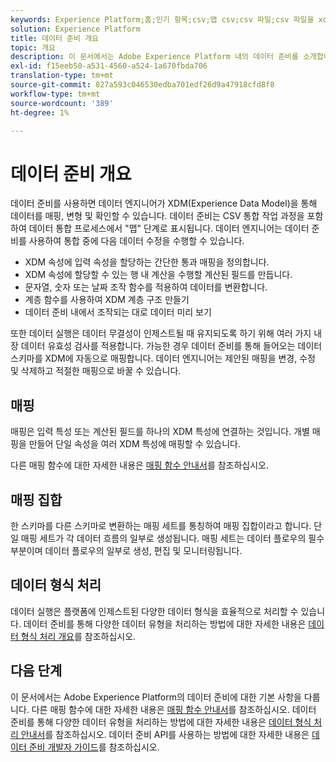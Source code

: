 ```yaml
---
keywords: Experience Platform;홈;인기 항목;csv;맵 csv;csv 파일;csv 파일을 xdm에 매핑;csv를 xdm;ui 안내서;매퍼;매핑;데이터 준비;데이터 준비;데이터 준비;데이터 준비;매핑;csv
solution: Experience Platform
title: 데이터 준비 개요
topic: 개요
description: 이 문서에서는 Adobe Experience Platform 내의 데이터 준비를 소개합니다.
exl-id: f15eeb50-a531-4560-a524-1a670fbda706
translation-type: tm+mt
source-git-commit: 827a593c046530edba701edf26d9a47918cfd8f8
workflow-type: tm+mt
source-wordcount: '389'
ht-degree: 1%

---
```



# 데이터 준비 개요

데이터 준비를 사용하면 데이터 엔지니어가 XDM(Experience Data Model)을 통해 데이터를 매핑, 변형 및 확인할 수 있습니다. 데이터 준비는 CSV 통합 작업 과정을 포함하여 데이터 통합 프로세스에서 &quot;맵&quot; 단계로 표시됩니다. 데이터 엔지니어는 데이터 준비를 사용하여 통합 중에 다음 데이터 수정을 수행할 수 있습니다.

- XDM 속성에 입력 속성을 할당하는 간단한 통과 매핑을 정의합니다.
- XDM 속성에 할당할 수 있는 행 내 계산을 수행할 계산된 필드를 만듭니다.
- 문자열, 숫자 또는 날짜 조작 함수를 적용하여 데이터를 변환합니다.
- 계층 함수를 사용하여 XDM 계층 구조 만들기
- 데이터 준비 내에서 조작되는 대로 데이터 미리 보기

또한 데이터 실행은 데이터 무결성이 인제스트될 때 유지되도록 하기 위해 여러 가지 내장 데이터 유효성 검사를 적용합니다. 가능한 경우 데이터 준비를 통해 들어오는 데이터 스키마를 XDM에 자동으로 매핑합니다. 데이터 엔지니어는 제안된 매핑을 변경, 수정 및 삭제하고 적절한 매핑으로 바꿀 수 있습니다.

## 매핑

매핑은 입력 특성 또는 계산된 필드를 하나의 XDM 특성에 연결하는 것입니다. 개별 매핑을 만들어 단일 속성을 여러 XDM 특성에 매핑할 수 있습니다.

다른 매핑 함수에 대한 자세한 내용은 [매핑 함수 안내서](./functions.md)를 참조하십시오.

## 매핑 집합

한 스키마를 다른 스키마로 변환하는 매핑 세트를 통칭하여 매핑 집합이라고 합니다. 단일 매핑 세트가 각 데이터 흐름의 일부로 생성됩니다. 매핑 세트는 데이터 플로우의 필수 부분이며 데이터 플로우의 일부로 생성, 편집 및 모니터링됩니다.

## 데이터 형식 처리

데이터 실행은 플랫폼에 인제스트된 다양한 데이터 형식을 효율적으로 처리할 수 있습니다. 데이터 준비를 통해 다양한 데이터 유형을 처리하는 방법에 대한 자세한 내용은 [데이터 형식 처리 개요](./data-handling.md)를 참조하십시오.

## 다음 단계

이 문서에서는 Adobe Experience Platform의 데이터 준비에 대한 기본 사항을 다룹니다. 다른 매핑 함수에 대한 자세한 내용은 [매핑 함수 안내서](./functions.md)를 참조하십시오. 데이터 준비를 통해 다양한 데이터 유형을 처리하는 방법에 대한 자세한 내용은 [데이터 형식 처리 안내서](./data-handling.md#dates)를 참조하십시오. 데이터 준비 API를 사용하는 방법에 대한 자세한 내용은 [데이터 준비 개발자 가이드](api/overview.md)를 참조하십시오.
